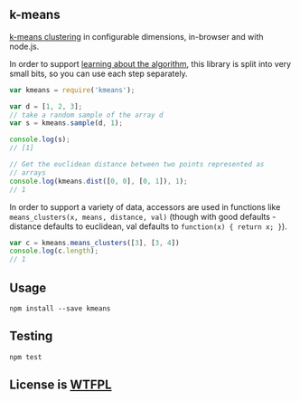 ## k-means

[k-means clustering](http://en.wikipedia.org/wiki/K-means)
in configurable dimensions, in-browser and with node.js.

In order to support [learning about the algorithm](http://macwright.org/2012/09/16/k-means.html),
this library is split into very small bits, so you can use each
step separately.

```javascript
var kmeans = require('kmeans');

var d = [1, 2, 3];
// take a random sample of the array d
var s = kmeans.sample(d, 1);

console.log(s);
// [1]

// Get the euclidean distance between two points represented as
// arrays
console.log(kmeans.dist([0, 0], [0, 1]), 1);
// 1
```

In order to support a variety of data, accessors are used in functions like
`means_clusters(x, means, distance, val)` (though with good defaults -
distance defaults to euclidean, val defaults to `function(x) { return x; }`).

```javascript
var c = kmeans.means_clusters([3], [3, 4])
console.log(c.length);
// 1
```

## Usage

    npm install --save kmeans

## Testing

    npm test

## License is [WTFPL](http://sam.zoy.org/wtfpl/)
